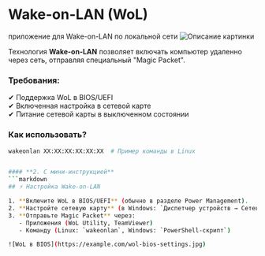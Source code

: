 # Wake-on-LAN (WoL)  
приложение для Wake-on-LAN по локальной сети
![Описание картинки](https://i.pinimg.com/736x/73/5e/e1/735ee1c30cd4aa4392287b6ba3d4759c.jpg)

Технология **Wake-on-LAN** позволяет включать компьютер удаленно через сеть, отправляя специальный "Magic Packet".  

### **Требования:**  
✔ Поддержка WoL в BIOS/UEFI  
✔ Включенная настройка в сетевой карте  
✔ Питание сетевой карты в выключенном состоянии  

### **Как использовать?**  
```bash
wakeonlan XX:XX:XX:XX:XX:XX  # Пример команды в Linux


#### **2. С мини-инструкцией**  
```markdown
## ⚡ Настройка Wake-on-LAN  

1. **Включите WoL в BIOS/UEFI** (обычно в разделе Power Management).  
2. **Настройте сетевую карту** (в Windows: `Диспетчер устройств → Сетевой адаптер → Свойства → Дополнительно → Wake-on-LAN → Включено`).  
3. **Отправьте Magic Packet** через:  
   - Приложения (WoL Utility, TeamViewer)  
   - Команду (Linux: `wakeonlan`, Windows: `PowerShell-скрипт`)  

![WoL в BIOS](https://example.com/wol-bios-settings.jpg)  
